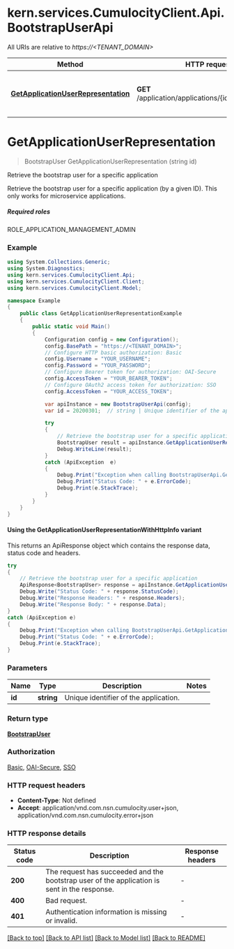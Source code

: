 # kern.services.CumulocityClient.Api.BootstrapUserApi

All URIs are relative to *https://<TENANT_DOMAIN>*

| Method | HTTP request | Description |
|--------|--------------|-------------|
| [**GetApplicationUserRepresentation**](BootstrapUserApi.md#getapplicationuserrepresentation) | **GET** /application/applications/{id}/bootstrapUser | Retrieve the bootstrap user for a specific application |

<a id="getapplicationuserrepresentation"></a>
# **GetApplicationUserRepresentation**
> BootstrapUser GetApplicationUserRepresentation (string id)

Retrieve the bootstrap user for a specific application

Retrieve the bootstrap user for a specific application (by a given ID).  This only works for microservice applications.  <section><h5>Required roles</h5> ROLE_APPLICATION_MANAGEMENT_ADMIN </section> 

### Example
```csharp
using System.Collections.Generic;
using System.Diagnostics;
using kern.services.CumulocityClient.Api;
using kern.services.CumulocityClient.Client;
using kern.services.CumulocityClient.Model;

namespace Example
{
    public class GetApplicationUserRepresentationExample
    {
        public static void Main()
        {
            Configuration config = new Configuration();
            config.BasePath = "https://<TENANT_DOMAIN>";
            // Configure HTTP basic authorization: Basic
            config.Username = "YOUR_USERNAME";
            config.Password = "YOUR_PASSWORD";
            // Configure Bearer token for authorization: OAI-Secure
            config.AccessToken = "YOUR_BEARER_TOKEN";
            // Configure OAuth2 access token for authorization: SSO
            config.AccessToken = "YOUR_ACCESS_TOKEN";

            var apiInstance = new BootstrapUserApi(config);
            var id = 20200301;  // string | Unique identifier of the application.

            try
            {
                // Retrieve the bootstrap user for a specific application
                BootstrapUser result = apiInstance.GetApplicationUserRepresentation(id);
                Debug.WriteLine(result);
            }
            catch (ApiException  e)
            {
                Debug.Print("Exception when calling BootstrapUserApi.GetApplicationUserRepresentation: " + e.Message);
                Debug.Print("Status Code: " + e.ErrorCode);
                Debug.Print(e.StackTrace);
            }
        }
    }
}
```

#### Using the GetApplicationUserRepresentationWithHttpInfo variant
This returns an ApiResponse object which contains the response data, status code and headers.

```csharp
try
{
    // Retrieve the bootstrap user for a specific application
    ApiResponse<BootstrapUser> response = apiInstance.GetApplicationUserRepresentationWithHttpInfo(id);
    Debug.Write("Status Code: " + response.StatusCode);
    Debug.Write("Response Headers: " + response.Headers);
    Debug.Write("Response Body: " + response.Data);
}
catch (ApiException e)
{
    Debug.Print("Exception when calling BootstrapUserApi.GetApplicationUserRepresentationWithHttpInfo: " + e.Message);
    Debug.Print("Status Code: " + e.ErrorCode);
    Debug.Print(e.StackTrace);
}
```

### Parameters

| Name | Type | Description | Notes |
|------|------|-------------|-------|
| **id** | **string** | Unique identifier of the application. |  |

### Return type

[**BootstrapUser**](BootstrapUser.md)

### Authorization

[Basic](../README.md#Basic), [OAI-Secure](../README.md#OAI-Secure), [SSO](../README.md#SSO)

### HTTP request headers

 - **Content-Type**: Not defined
 - **Accept**: application/vnd.com.nsn.cumulocity.user+json, application/vnd.com.nsn.cumulocity.error+json


### HTTP response details
| Status code | Description | Response headers |
|-------------|-------------|------------------|
| **200** | The request has succeeded and the bootstrap user of the application is sent in the response. |  -  |
| **400** | Bad request. |  -  |
| **401** | Authentication information is missing or invalid. |  -  |

[[Back to top]](#) [[Back to API list]](../README.md#documentation-for-api-endpoints) [[Back to Model list]](../README.md#documentation-for-models) [[Back to README]](../README.md)

